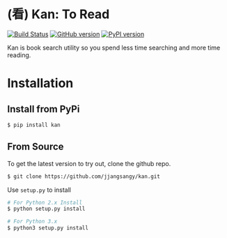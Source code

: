 (看) Kan: To Read
==================
[![Build Status](https://travis-ci.org/jjangsangy/kan.svg?branch=master)](https://travis-ci.org/jjangsangy/kan) [![GitHub version](https://badge.fury.io/gh/jjangsangy%2Fkan.svg)](http://badge.fury.io/gh/jjangsangy%2Fkan) [![PyPI version](https://badge.fury.io/py/kan.svg)](http://badge.fury.io/py/kan)

Kan is book search utility so you spend less time searching and more time reading.

# Installation

## Install from PyPi

```sh
$ pip install kan
```

## From Source

To get the latest version to try out, clone the github repo.
```sh
$ git clone https://github.com/jjangsangy/kan.git
```

Use `setup.py` to install
```sh
# For Python 2.x Install
$ python setup.py install

# For Python 3.x
$ python3 setup.py install
```
